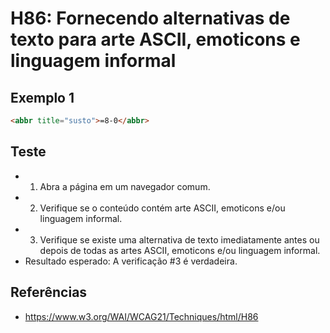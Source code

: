 # H86: Fornecendo alternativas de texto para arte ASCII, emoticons e linguagem informal

## Exemplo 1
```html
<abbr title="susto">=8-0</abbr>
```

## Teste
* 1. Abra a página em um navegador comum.
* 2. Verifique se o conteúdo contém arte ASCII, emoticons e/ou linguagem informal.
* 3. Verifique se existe uma alternativa de texto imediatamente antes ou depois de todas as artes ASCII, emoticons e/ou linguagem informal.
* Resultado esperado: A verificação #3 é verdadeira.

## Referências
* https://www.w3.org/WAI/WCAG21/Techniques/html/H86